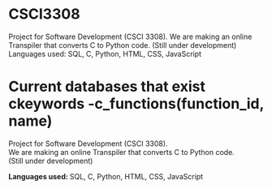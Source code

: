 # CSCI3308

Project for Software Development (CSCI 3308).
We are making an online Transpiler that converts C to Python code.
(Still under development)
Languages used: SQL, C, Python, HTML, CSS, JavaScript

Current databases that exist
ckeywords
	-c_functions(function_id, name)
=======
Project for Software Development (CSCI 3308). <br />
We are making an online Transpiler that converts C to Python code. <br />
(Still under development) <br />

<b> Languages used: </b> SQL, C, Python, HTML, CSS, JavaScript 

